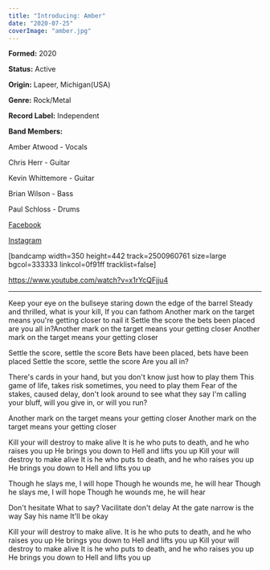 ```yaml
---
title: "Introducing: Amber"
date: "2020-07-25"
coverImage: "amber.jpg"
---
```


**Formed:** 2020

**Status:** Active

**Origin:** Lapeer, Michigan(USA)

**Genre:** Rock/Metal

**Record Label:** Independent

**Band Members:**

Amber Atwood - Vocals

Chris Herr - Guitar

Kevin Whittemore - Guitar

Brian Wilson - Bass

Paul Schloss - Drums

[Facebook](https://web.facebook.com/OfficialAmberBand/)

[Instagram](https://www.instagram.com/officialamberband/)

\[bandcamp width=350 height=442 track=2500960761 size=large bgcol=333333 linkcol=0f91ff tracklist=false\]

https://www.youtube.com/watch?v=x1rYcQFjju4

* * *

Keep your eye on the bullseye staring down the edge of the barrel Steady and thrilled, what is your kill, If you can fathom Another mark on the target means you're getting closer to nail it Settle the score the bets been placed are you all in?Another mark on the target means your getting closer Another mark on the target means your getting closer

Settle the score, settle the score Bets have been placed, bets have been placed Settle the score, settle the score Are you all in?

There's cards in your hand, but you don't know just how to play them This game of life, takes risk sometimes, you need to play them Fear of the stakes, caused delay, don't look around to see what they say I'm calling your bluff, will you give in, or will you run?

Another mark on the target means your getting closer Another mark on the target means your getting closer

Kill your will destroy to make alive It is he who puts to death, and he who raises you up He brings you down to Hell and lifts you up Kill your will destroy to make alive It is he who puts to death, and he who raises you up He brings you down to Hell and lifts you up

Though he slays me, I will hope Though he wounds me, he will hear Though he slays me, I will hope Though he wounds me, he will hear

Don't hesitate What to say? Vacilitate don't delay At the gate narrow is the way Say his name It'll be okay

Kill your will destroy to make alive. It is he who puts to death, and he who raises you up He brings you down to Hell and lifts you up Kill your will destroy to make alive It is he who puts to death, and he who raises you up He brings you down to Hell and lifts you up
